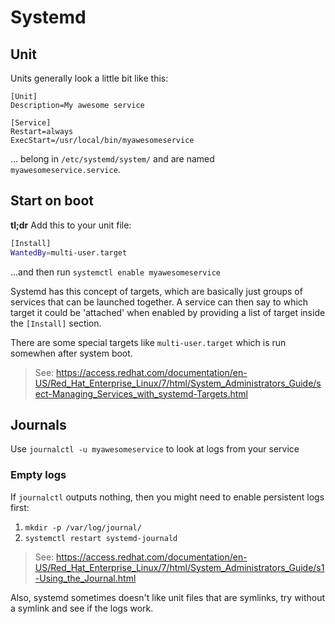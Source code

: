 # Systemd

## Unit

Units generally look a little bit like this:
```
[Unit]
Description=My awesome service

[Service]
Restart=always
ExecStart=/usr/local/bin/myawesomeservice
```

... belong in `/etc/systemd/system/` and are named `myawesomeservice.service`.

## Start on boot

**tl;dr** Add this to your unit file:

```bash
[Install]
WantedBy=multi-user.target
```

...and then run `systemctl enable myawesomeservice`

Systemd has this concept of targets, which are basically just groups of services that can be launched together.
A service can then say to which target it could be 'attached' when enabled by providing a list of target inside the `[Install]` section.

There are some special targets like `multi-user.target` which is run somewhen after system boot.

> See: https://access.redhat.com/documentation/en-US/Red_Hat_Enterprise_Linux/7/html/System_Administrators_Guide/sect-Managing_Services_with_systemd-Targets.html

## Journals

Use `journalctl -u myawesomeservice` to look at logs from your service

### Empty logs

If `journalctl` outputs nothing, then you might need to enable persistent logs first:

1. `mkdir -p /var/log/journal/`
2. `systemctl restart systemd-journald`

> See: https://access.redhat.com/documentation/en-US/Red_Hat_Enterprise_Linux/7/html/System_Administrators_Guide/s1-Using_the_Journal.html

Also, systemd sometimes doesn't like unit files that are symlinks, try without a symlink and see if the logs work.